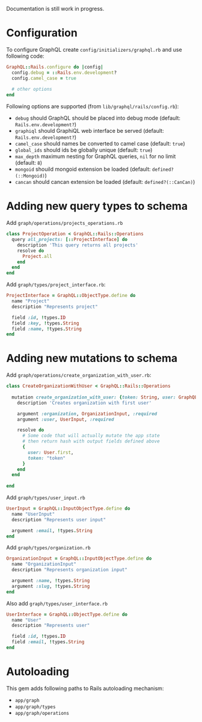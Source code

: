 Documentation is still work in progress.

# Configuration

To configure GraphQL create `config/initializers/graphql.rb` and use following code:

```ruby
GraphQL::Rails.configure do |config|
  config.debug = ::Rails.env.development?
  config.camel_case = true
  
  # other options
end
```

Following options are supported (from `lib/graphql/rails/config.rb`):
* `debug` should GraphQL should be placed into debug mode (default: `Rails.env.development?`)
* `graphiql` should GraphiQL web interface be served (default: `Rails.env.development?`)
* `camel_case` should names be converted to camel case (default: `true`)
* `global_ids` should ids be globally unique (default: `true`)
* `max_depth` maximum nesting for GraphQL queries, `nil` for no limit (default: `8`)
* `mongoid` shouild mongoid extension be loaded (default: `defined?(::Mongoid)`)
* `cancan` should cancan extension be loaded (default: `defined?(::CanCan)`)


# Adding new query types to schema

Add `graph/operations/projects_operations.rb`

```ruby
class ProjectOperation < GraphQL::Rails::Operations
  query all_projects: [::ProjectInterface] do
    description 'This query returns all projects'
    resolve do
      Project.all
    end
  end
end
```

Add `graph/types/project_interface.rb`:

```ruby
ProjectInterface = GraphQL::ObjectType.define do
  name "Project"
  description "Represents project"

  field :id, !types.ID
  field :key, !types.String
  field :name, !types.String
end
```

# Adding new mutations to schema

Add `graph/operations/create_organization_with_user.rb`:

```ruby
class CreateOrganizationWithUser < GraphQL::Rails::Operations
  
  mutation create_organization_with_user: {token: String, user: GraphQL::Rails::Types.resolve(UserInterface)} do
    description 'Creates organization with first user'

    argument :organization, OrganizationInput, :required
    argument :user, UserInput, :required

    resolve do
      # Some code that will actually mutate the app state
      # then return hash with output fields defined above
      {
        user: User.first,
        token: "token"
      }
    end
  end
  
end
```

Add `graph/types/user_input.rb`

```ruby
UserInput = GraphQL::InputObjectType.define do
  name "UserInput"
  description "Represents user input"

  argument :email, !types.String
end
```

Add `graph/types/organization.rb`

```ruby
OrganizationInput = GraphQL::InputObjectType.define do
  name "OrganizationInput"
  description "Represents organization input"

  argument :name, !types.String
  argument :slug, !types.String
end
```

Also add `graph/types/user_interface.rb`

```ruby
UserInterface = GraphQL::ObjectType.define do
  name "User"
  description "Represents user"

  field :id, !types.ID
  field :email, !types.String
end
```

# Autoloading

This gem adds following paths to Rails autoloading mechanism:
* `app/graph`
* `app/graph/types`
* `app/graph/operations`